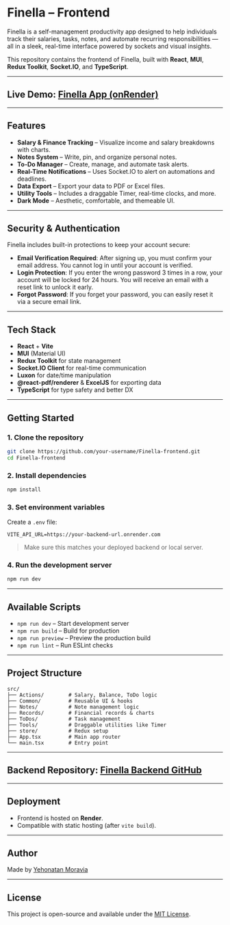 # Finella – Frontend

Finella is a self-management productivity app designed to help individuals track their salaries, tasks, notes, and automate recurring responsibilities — all in a sleek, real-time interface powered by sockets and visual insights.

This repository contains the frontend of Finella, built with **React**, **MUI**, **Redux Toolkit**, **Socket.IO**, and **TypeScript**.

---

## Live Demo: [Finella App (onRender)](https://finella-frontend.onrender.com/)

---

## Features

* **Salary & Finance Tracking** – Visualize income and salary breakdowns with charts.
* **Notes System** – Write, pin, and organize personal notes.
* **To-Do Manager** – Create, manage, and automate task alerts.
* **Real-Time Notifications** – Uses Socket.IO to alert on automations and deadlines.
* **Data Export** – Export your data to PDF or Excel files.
* **Utility Tools** – Includes a draggable Timer, real-time clocks, and more.
* **Dark Mode** – Aesthetic, comfortable, and themeable UI.

---

## Security & Authentication

Finella includes built-in protections to keep your account secure:

* **Email Verification Required**: After signing up, you must confirm your email address. You cannot log in until your account is verified.
* **Login Protection**: If you enter the wrong password 3 times in a row, your account will be locked for 24 hours. You will receive an email with a reset link to unlock it early.
* **Forgot Password**: If you forget your password, you can easily reset it via a secure email link.

---

## Tech Stack

* **React** + **Vite**
* **MUI** (Material UI)
* **Redux Toolkit** for state management
* **Socket.IO Client** for real-time communication
* **Luxon** for date/time manipulation
* **@react-pdf/renderer** & **ExcelJS** for exporting data
* **TypeScript** for type safety and better DX

---

## Getting Started

### 1. Clone the repository

```bash
git clone https://github.com/your-username/Finella-frontend.git
cd Finella-frontend
```

### 2. Install dependencies

```bash
npm install
```

### 3. Set environment variables

Create a `.env` file:

```env
VITE_API_URL=https://your-backend-url.onrender.com
```

> Make sure this matches your deployed backend or local server.

### 4. Run the development server

```bash
npm run dev
```

---

## Available Scripts

* `npm run dev` – Start development server
* `npm run build` – Build for production
* `npm run preview` – Preview the production build
* `npm run lint` – Run ESLint checks

---

## Project Structure

```
src/
├── Actions/        # Salary, Balance, ToDo logic
├── Common/         # Reusable UI & hooks
├── Notes/          # Note management logic
├── Records/        # Financial records & charts
├── ToDos/          # Task management
├── Tools/          # Draggable utilities like Timer
├── store/          # Redux setup
├── App.tsx         # Main app router
└── main.tsx        # Entry point
```

---

## Backend Repository: [Finella Backend GitHub](https://github.com/yehonatan604/Finella-backend)

---

## Deployment

* Frontend is hosted on **Render**.
* Compatible with static hosting (after `vite build`).

---

## Author

Made by [Yehonatan Moravia](https://github.com/yehonatan604)

---

## License

This project is open-source and available under the [MIT License](LICENSE).

